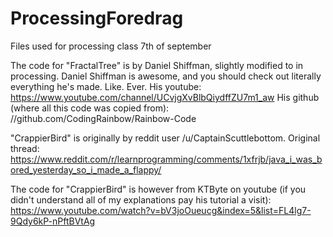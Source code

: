 # ProcessingForedrag
Files used for processing class 7th of september

The code for "FractalTree" is by Daniel Shiffman, slightly modified to in processing.
Daniel Shiffman is awesome, and you should check out literally everything he's made. Like. Ever. 
His youtube: https://www.youtube.com/channel/UCvjgXvBlbQiydffZU7m1_aw
His github (where all this code was copied from): //github.com/CodingRainbow/Rainbow-Code 

"CrappierBird" is originally by reddit user /u/CaptainScuttlebottom. 
Original thread: https://www.reddit.com/r/learnprogramming/comments/1xfrjb/java_i_was_bored_yesterday_so_i_made_a_flappy/

The code for "CrappierBird" is however from KTByte on youtube (if you didn't understand all of my explanations pay his tutorial a visit):
https://www.youtube.com/watch?v=bV3joOueucg&index=5&list=FL4lg7-9Qdy6kP-nPftBVtAg

